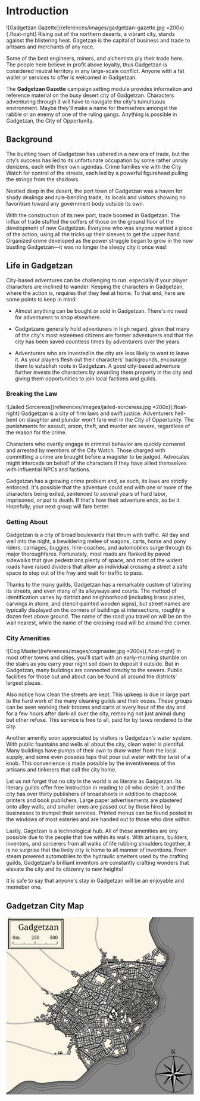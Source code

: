 # Introduction
![Gadgetzan Gazette](references/images/gadgetzan-gazette.jpg =200x){.float-right}
Rising out of the northern deserts, a vibrant city, stands against the blistering heat. Gagetzan is the capital of business and trade to artisans and merchants of any race.

Some of the best engineers, miners, and alchemists ply their trade here. The people here believe in profit above loyalty, thus Gadgetzan is considered neutral territory in any large-scale conflict. Anyone with a fat wallet or services to offer is welcomed in Gadgetzan.

The **Gadgetzan Gazette** campaign setting module provides information and reference material on the busy desert city of Gadgetzan. Characters adventuring through it will have to navigate the city's tumultuous environment. Maybe they'll make a name for themselves amongst the rabble or an enemy of one of the ruling gangs. Anything is possible in Gadgetzan, the City of Opportunity.

## Background
The bustling town of Gadgetzan has ushered in a new era of trade, but the city’s success has led to its unfortunate occupation by some rather unruly denizens, each with their own agendas. Crime families vie with the City Watch for control of the streets, each led by a powerful figurehead pulling the strings from the shadows.

Nestled deep in the desert, the port town of Gadgetzan was a haven for shady dealings and rule-bending trade, its locals and visitors showing no favoritism toward any government body outside its own.

With the construction of its new port, trade boomed in Gadgetzan. The influx of trade stuffed the coffers of those on the ground floor of the development of new Gadgetzan. Everyone who was anyone wanted a piece of the action, using all the tricks up their sleeves to get the upper hand. Organized crime developed as the power struggle began to grow in the now bustling Gadgetzan—it was no longer the sleepy city it once was!

## Life in Gadgetzan
City-based adventures can be challenging to run. especially if your player characters are inclined to wander. Keeping the characters in Gadgetzan, where the action is, requires that they feel at home. To that end, here are some points to keep in mind:

- Almost anything can be bought or sold in Gadgetzan. There's no need for adventurers to shop elsewhere.

- Gadgetzans generally hold adventurers in high regard, given that many of the city's most esteemed citizens are former adventurers and that the city has been saved countless times by adventurers over the years.

- Adventurers who are invested in the city are less likely to want to leave it. As your players flesh out their characters' backgrounds, encourage them to establish roots in Gadgetzan. A good city-based adventure further invests the characters by awarding them property in the city and giving them opportunities to join local factions and guilds.

### Breaking the Law
![Jailed Sorceress](references/images/jailed-sorceress.jpg =200x){.float-right}
Gadgetzan is a city of firm laws and swift justice. Adventurers hell-bent on slaughter and plunder won't fare well in the City of Opportunity. The punishments for assault, arson, theft, and murder are severe, regardless of the reason for the crime.

Characters who overtly engage in criminal behavior are quickly cornered and arrested by members of the City Watch. Those charged with committing a crime are brought before a magister to be judged. Advocates might intercede on behalf of the characters if they have allied themselves with influential NPCs and factions.

Gadgetzan has a growing crime problem and, as such, its laws are strictly enforced. It's possible that the adventure could end with one or more of the characters being exiled, sentenced to several years of hard labor, imprisoned, or put to death. If that's how their adventure ends, so be it. Hopefully, your next group will fare better.

### Getting About
Gadgetzan is a city of broad boulevards that thrum with traffic. All day and well into the night, a bewildering melee of wagons, carts, horse and pony riders, carriages, buggies, hire-coaches, and automobiles surge through its major thoroughfares. Fortunately, most roads are flanked by paved sidewalks that give pedestrians plenty of space, and most of the widest roads have raised dividers that allow an individual crossing a street a safe space to step out of the fray and wait for traffic to pass.

Thanks to the many guilds, Gadgetzan has a remarkable custom of labeling its streets, and even many of its alleyways and courts. The method of identification varies by district and neighborhood (including brass plates, carvings in stone, and stencil-painted wooden signs), but street names are typically displayed on the corners of buildings at intersections, roughly a dozen feet above ground. The name of the road you travel on will be on the wall nearest, while the name of the crossing road will be around the corner.

### City Amenities
![Cog Master](references/images/cogmaster.jpg =200x){.float-right}
In most other towns and cities, you'll start with an early-morning stumble on the stairs as you carry your night soil down to deposit it outside. But in Gadgetzan, many buildings are connected directly to the sewers. Public facilities for those out and about can be found all around the districts' largest plazas.

Also notice how clean the streets are kept. This upkeep is due in large part to the hard work of the many cleaning guilds and their oozes. These groups can be seen working their brooms and carts at every hour of the day and for a few hours after dark-all over the city, removing not just animal dung but other refuse. This service is free to all, paid for by taxes rendered to the city.

Another amenity soon appreciated by visitors is Gadgetzan's water system. With public fountains and wells all about the city, clean water is plentiful. Many buildings have pumps of their own to draw water from the local supply, and some even possess taps that pour out water with the twist of a knob. This convenience is made possible by the inventiveness of the artisans and tinkerers that call the city home.

Let us not forget that no city in the world is as literate as Gadgetzan. Its literary guilds offer free instruction in reading to all who desire it, and the city has over thirty publishers of broadsheets in addition to chapbook printers and book publishers. Large paper advertisements are plastered onto alley walls, and smaller ones are passed out by those hired by businesses to trumpet their services. Printed menus can be found posted in the windows of most eateries and are handed out to those who dine within.

Lastly, Gagetzan is a technological hub. All of these amenities are ony possible due to the people that live within its walls. With artisans, builders, inventors, and sorcerers from all walks of life rubbing shoulders together, it is no surprise that the lively city is home to all manner of inventions. From steam powered automobiles to the hydraulic smelters used by the crafting guilds, Gadgetzan's brilliant inventors are constantly crafting wonders that elevate the city and its citizenry to new heights!

It is safe to say that anyone's stay in Gadgetzan will be an enjoyable and memeber one.

## Gadgetzan City Map
![Map of Gadgetzan](references/images/map-gadgetzan.svg)